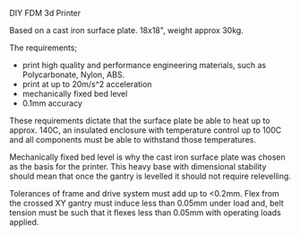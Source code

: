 DIY FDM 3d Printer

Based on a cast iron surface plate. 18x18", weight approx 30kg.

The requirements; 

- print high quality and performance engineering materials, such as Polycarbonate, Nylon, ABS.
- print at up to 20m/s^2 acceleration
- mechanically fixed bed level
- 0.1mm accuracy

These requirements dictate that the surface plate be able to heat up to approx. 140C, 
an insulated enclosure with temperature control up to 100C and all components must be able to withstand those temperatures.

Mechanically fixed bed level is why the cast iron surface plate was chosen as the basis for the printer. This heavy base with dimensional 
stability should mean that once the gantry is levelled it should not require relevelling.

Tolerances of frame and drive system must add up to <0.2mm. Flex from the crossed XY gantry must induce less than 0.05mm under load and,
belt tension must be such that it flexes less than 0.05mm with operating loads applied. 
